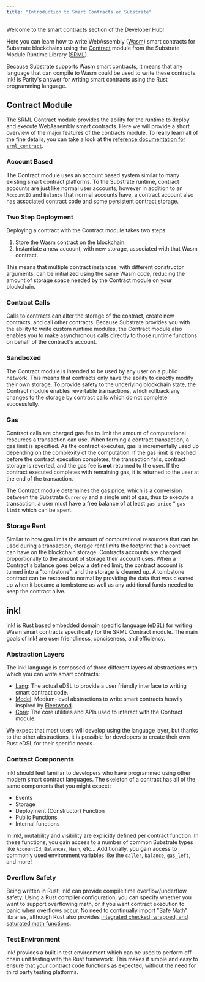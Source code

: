 ```yaml
---
title: "Introduction to Smart Contracts on Substrate"
---
```


Welcome to the smart contracts section of the Developer Hub!

Here you can learn how to write WebAssembly ([Wasm](overview/glossary.md#webassembly-wasm)) smart contracts for Substrate blockchains using the [Contract](https://github.com/paritytech/substrate/tree/master/srml/contract) module from the Substrate Module Runtime Library ([SRML](https://substrate.dev/docs/en/overview/glossary#srml-substrate-runtime-module-library)).

Because Substrate supports Wasm smart contracts, it means that any language that can compile to Wasm could be used to write these contracts. ink! is Parity's answer for writing smart contracts using the Rust programming language.

## Contract Module

The SRML Contract module provides the ability for the runtime to deploy and execute WebAssembly smart contracts. Here we will provide a short overview of the major features of the contracts module. To really learn all of the fine details, you can take a look at the [reference documentation for `srml_contract`](https://crates.parity.io/srml_contract/index.html).

### Account Based

The Contract module uses an account based system similar to many existing smart contract platforms. To the Substrate runtime, contract accounts are just like normal user accounts; however in addition to an `AccountID` and `Balance` that normal accounts have, a contract account also has associated contract code and some persistent contract storage.

### Two Step Deployment

Deploying a contract with the Contract module takes two steps:

1. Store the Wasm contract on the blockchain.
2. Instantiate a new account, with new storage, associated with that Wasm contract.

This means that multiple contract instances, with different constructor arguments, can be initialized using the same Wasm code, reducing the amount of storage space needed by the Contract module on your blockchain.

### Contract Calls

Calls to contracts can alter the storage of the contract, create new contracts, and call other contracts. Because Substrate provides you with the ability to write custom runtime modules, the Contract module also enables you to make asynchronous calls directly to those runtime functions on behalf of the contract's account.

### Sandboxed

The Contract module is intended to be used by any user on a public network. This means that contracts only have the ability to directly modify their own storage. To provide safety to the underlying blockchain state, the Contract module enables revertable transactions, which rollback any changes to the storage by contract calls which do not complete successfully.

### Gas

Contract calls are charged gas fee to limit the amount of computational resources a transaction can use. When forming a contract transaction, a gas limit is specified. As the contract executes, gas is incrementally used up depending on the complexity of the computation. If the gas limit is reached before the contract execution completes, the transaction fails, contract storage is reverted, and the gas fee is **not** returned to the user. If the contract executed completes with remaining gas, it is returned to the user at the end of the transaction.

The Contract module determines the gas price, which is a conversion between the Substrate `Currency` and a single unit of gas, thus to execute a transaction, a user must have a free balance of at least `gas price` * `gas limit` which can be spent.

### Storage Rent

Similar to how gas limits the amount of computational resources that can be used during a transaction, storage rent limits the footprint that a contract can have on the blockchain storage. Contracts accounts are charged proportionally to the amount of storage their account uses. When a Contract's balance goes below a defined limit, the contract account is turned into a "tombstone", and the storage is cleaned up. A tombstone contract can be restored to normal by providing the data that was cleaned up when it became a tombstone as well as any additional funds needed to keep the contract alive.

## ink!

ink! is Rust based embedded domain specific language ([eDSL](https://wiki.haskell.org/Embedded_domain_specific_language)) for writing Wasm smart contracts specifically for the SRML Contract module. The main goals of ink! are user friendliness, conciseness, and efficiency.

### Abstraction Layers

The ink! language is composed of three different layers of abstractions with which you can write smart contracts:

* [Lang](https://github.com/paritytech/ink/tree/master/lang): The actual eDSL to provide a user friendly interface to writing smart contract code.
* [Model](https://github.com/paritytech/ink/tree/master/model): Medium-level abstractions to write smart contracts heavily inspired by [Fleetwood](https://github.com/paritytech/fleetwood).
* [Core](https://github.com/paritytech/ink/tree/master/core): The core utilities and APIs used to interact with the Contract module.

We expect that most users will develop using the language layer, but thanks to the other abstractions, it is possible for developers to create their own Rust eDSL for their specific needs.

### Contract Components

ink! should feel familiar to developers who have programmed using other modern smart contract languages. The skeleton of a contract has all of the same components that you might expect:

  * Events
  * Storage
  * Deployment (Constructor) Function
  * Public Functions
  * Internal functions

In ink!, mutability and visibility are explicitly defined per contract function. In these functions, you gain access to a number of common Substrate types like `AccountId`, `Balances`, `Hash`, etc... Additionally, you gain access to commonly used environment variables like the `caller`, `balance`, `gas_left`, and more!

### Overflow Safety

Being written in Rust, ink! can provide compile time overflow/underflow safety. Using a Rust compiler configuration, you can specify whether you want to support overflowing math, or if you want contract execution to panic when overflows occur. No need to continually import "Safe Math" libraries, although Rust also provides [integrated checked, wrapped, and saturated math functions](https://doc.rust-lang.org/std/primitive.u32.html).

### Test Environment

ink! provides a built in test environment which can be used to perform off-chain unit testing with the Rust framework. This makes it simple and easy to ensure that your contract code functions as expected, without the need for third party testing platforms.
